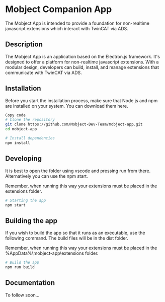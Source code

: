 # Mobject Companion App

The Mobject App is intended to provide a foundation for non-realtime javascript extensions which interact with TwinCAT via ADS.

## Description

The Mobject App is an application based on the Electron.js framework. It's designed to offer a platform for non-realtime javascript extensions. With a modular design, developers can build, install, and manage extensions that communicate with TwinCAT via ADS.

## Installation

Before you start the installation process, make sure that Node.js and npm are installed on your system. You can download them here.

```bash
Copy code
# Clone the repository
git clone https://github.com/Mobject-Dev-Team/mobject-app.git
cd mobject-app

# Install dependencies
npm install
```

## Developing

It is best to open the folder using vscode and pressing run from there. Alternatively you can use the npm start.

Remember, when running this way your extensions must be placed in the extensions folder.

```bash
# Starting the app
npm start
```

## Building the app

If you wish to build the app so that it runs as an executable, use the following command. The build files will be in the dist folder.

Remember, when running this way your extensions must be placed in the %AppData%\mobject-app\extensions folder.

```bash
# Build the app
npm run build
```

## Documentation

To follow soon...

